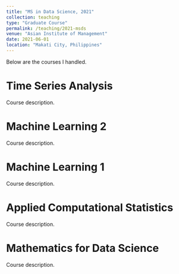 ```yaml
---
title: "MS in Data Science, 2021"
collection: teaching
type: "Graduate Course"
permalink: /teaching/2021-msds
venue: "Asian Institute of Management"
date: 2021-06-01
location: "Makati City, Philippines"
---
```


Below are the courses I handled.

Time Series Analysis
======
Course description.

Machine Learning 2
======
Course description.

Machine Learning 1
======
Course description.

Applied Computational Statistics
======
Course description.

Mathematics for Data Science
======
Course description.
